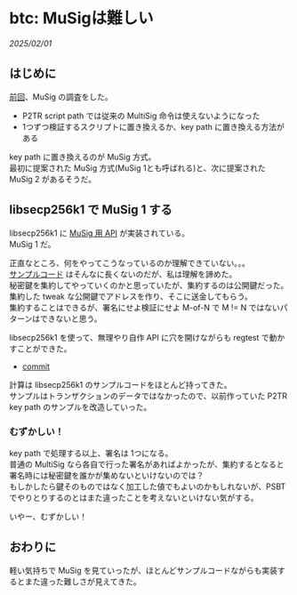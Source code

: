# btc: MuSigは難しい

_2025/02/01_

## はじめに

[前回](/2025/01/20250131-btc.html)、MuSig の調査をした。

* P2TR script path では従来の MultiSig 命令は使えないようになった
* 1つずつ検証するスクリプトに置き換えるか、key path に置き換える方法がある

key path に置き換えるのが MuSig 方式。  
最初に提案された MuSig 方式(MuSig 1とも呼ばれる)と、次に提案された MuSig 2 があるそうだ。

## libsecp256k1 で MuSig 1 する

libsecp256k1 に [MuSig 用 API](https://github.com/bitcoin-core/secp256k1/blob/00774d0723af1974e2a113db4adc479bfc47e20f/doc/musig.md) が実装されている。  
MuSig 1 だ。

正直なところ、何をやってこうなっているのか理解できていない。。。  
[サンプルコード](https://github.com/bitcoin-core/secp256k1/blob/00774d0723af1974e2a113db4adc479bfc47e20f/examples/musig.c) はそんなに長くないのだが、私は理解を諦めた。  
秘密鍵を集約してやっていくのかと思っていたが、集約するのは公開鍵だった。  
集約した tweak な公開鍵でアドレスを作り、そこに送金してもらう。  
集約することはできるが、署名にせよ検証にせよ M-of-N で M != N ではないパターンはできないと思う。

libsecp256k1 を使って、無理やり自作 API に穴を開けながらも regtest で動かすことができた。

* [commit](https://github.com/hirokuma/btc_lib/commit/5c164fa3ac8d182899fc9159291c874f4d2f8a61)

計算は libsecp256k1 のサンプルコードをほとんど持ってきた。  
サンプルはトランザクションのデータではなかったので、以前作っていた P2TR key path のサンプルを改造していった。

### むずかしい！

key path で処理する以上、署名は 1つになる。  
普通の MultiSig なら各自で行った署名があればよかったが、集約するとなると署名時には秘密鍵を誰かが集めないといけないのでは？  
もしかしたら鍵そのものではなく加工した値でもよいのかもしれないが、PSBT でやりとりするのとはまた違ったことを考えないといけない気がする。

いやー、むずかしい！

## おわりに

軽い気持ちで MuSig を見ていったが、ほとんどサンプルコードながらも実装するとまた違った難しさが見えてきた。
